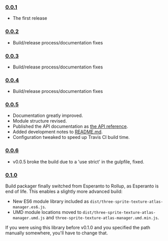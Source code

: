 ### [0.0.1](https://github.com/Leeft/three-sprite-texture-atlas-manager/releases/tag/v0.0.1)

- The first release

### [0.0.2](https://github.com/Leeft/three-sprite-texture-atlas-manager/releases/tag/v0.0.2)

- Build/release process/documentation fixes

### [0.0.3](https://github.com/Leeft/three-sprite-texture-atlas-manager/releases/tag/v0.0.3)

- Build/release process/documentation fixes

### [0.0.4](https://github.com/Leeft/three-sprite-texture-atlas-manager/releases/tag/v0.0.4)

- Build/release process/documentation fixes

### [0.0.5](https://github.com/Leeft/three-sprite-texture-atlas-manager/releases/tag/v0.0.5)

- Documentation greatly improved.
- Module structure revised.
- Published the API documentation as [the API reference](docs/API.md).
- Added development notes to [README.md](README.md).
- Configuration tweaked to speed up Travis CI build time.

### [0.0.6](https://github.com/Leeft/three-sprite-texture-atlas-manager/releases/tag/v0.0.6)

- v0.0.5 broke the build due to a 'use strict' in the gulpfile, fixed.

### [0.1.0](https://github.com/Leeft/three-sprite-texture-atlas-manager/releases/tag/v0.1.0)

Build packager finally switched from Esperanto to Rollup, as Esperanto is end of life. This enables a slightly more advanced build:

- New ES6 module library included as `dist/three-sprite-texture-atlas-manager.es6.js`.
- UMD module locations moved to `dist/three-sprite-texture-atlas-manager.umd.js` and `three-sprite-texture-atlas-manager.umd.min.js`.

If you were using this library before v0.1.0 and you specified the path manually somewhere, you'll have to change that.
